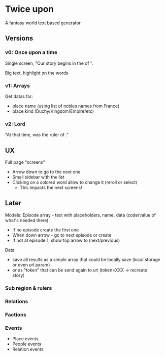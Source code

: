 # Twice upon

A fantasy world text based generator

## Versions

### v0: Once upon a time

Single screen, "Our story begins in the <kingdom> of <name>".

Big text, highlight on the words

### v1: Arrays

Get datas for:

- place name (using list of nobles names from France)
- place kind (Duchy/Kingdom/Empire/etc)

### v2: Lord

"At that time, <lord> was the ruler of <place>."

## UX

Full page "screens"

- Arrow down to go to the next one
- Small sidebar with the list
- Clicking on a colored word allow to change it (reroll or select)
  - This impacts the next screens!

## Later

Models: Episode array - text with placeholders, name, data (code/value of what's needed there)
- If no episode create the first one
- When down arrow - go to next episode or create
- If not at episode 1, show top arrow to (next/previous)

Data

- save all results as a simple array that could be locally save (local storage or even url param)
- or as "token" that can be send again to url (token=XXX -> recreate story)

### Sub region & rulers

### Relations


### Factions

### Events

- Place events
- People events
- Relation events
